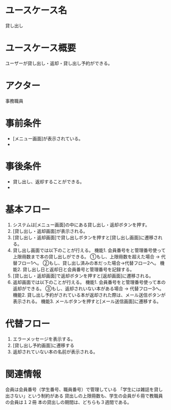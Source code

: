 <!-- 貸し出し -->
# ユースケース名
貸し出し
# ユースケース概要
ユーザーが貸し出し・返却・貸し出し予約ができる。
# アクター
事務職員
# 事前条件
- [メニュー画面]が表示されている。
- 
# 事後条件
- 貸し出し、返却することができる。
- 
# 基本フロー
1. システムは[メニュー画面]の中にある貸し出し・返却ボタンを押す。
2. [貸し出し・返却画面]が表示される。
3. [貸し出し・返却画面]で貸し出しボタンを押すと[貸し出し画面]に遷移される。
4. 貸し出し画面では以下のことが行える。
    機能1. 会員番号をと管理番号使って上限冊数まで本の貸し出しができる。
        ①もし、上限冊数を超えた場合 → 代替フロー1へ。
        ②もし、貸し出し済みの本だった場合→代替フロー2へ。
    機能2. 貸し出し日と返却日と会員番号と管理番号を記録する。
5.  [貸し出し・返却画面]で返却ボタンを押すと[返却画面]に遷移される。
6. 返却画面では以下のことが行える。
    機能1. 会員番号をと管理番号使って本の返却ができる。
        ③もし、返却されいない本がある場合 → 代替フロー3へ。
    機能2. 貸し出し予約がされている本が返却された際は、メール送信ボタンが表示される。
    機能3. メールボタンを押すと[メール送信画面]に遷移する。
# 代替フロー
1. エラーメッセージを表示する。
2. [貸し出し予約画面]に遷移する
3. 返却されていない本の名前が表示される。

# 関連情報
会員は会員番号（学生番号、職員番号）で管理している
「学生には雑誌を貸し出さない」という制約がある
貸出しの上限冊数も、学生の会員が６冊で教職員の会員は１２冊
本の貸出しの期間は、どちらも３週間である。